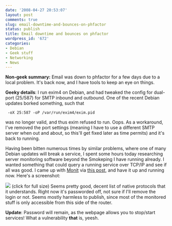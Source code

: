 ```yaml
---
date: '2008-04-27 20:53:07'
layout: post
comments: true
slug: email-downtime-and-bounces-on-phfactor
status: publish
title: Email downtime and bounces on phfactor
wordpress_id: '672'
categories:
- Debian
- Geek stuff
- Networking
- News
---
```


**Non-geek summary:** Email was down to phfactor for a few days due to a local problem. It's back now, and I have tools to keep an eye on things.

**Geeky details**: I run exim4 on Debian, and had tweaked the config for dual-port (25/587) for SMTP inbound and outbound. One of the recent Debian updates borked something, such that

    
     -oX 25:587 -oP /var/run/exim4/exim.pid


was no longer valid, and thus exim refused to run. Oops. As a workaround, I've removed the port settings (meaning I have to use a different SMTP server when out and about, so this'll get fixed later as time permits) and it's back to running.

Having been bitten numerous times by similar problems, where one of many Debian updates will break a service, I spent some hours today researching server monitoring software beyond the Smokeping I have running already. I wanted something that could query a running service over TCP/IP and see if all was good. I came up with [Monit](http://www.tildeslash.com/monit/index.php) via [this post](http://www.ubuntugeek.com/monitoring-ubuntu-services-using-monit.html), and have it up and running now. Here's a screenshot:

[![](http://fnord.phfactor.net/wp-content/uploads/2008/04/monit-ss-450x528.jpg)](http://fnord.phfactor.net/wp-content/uploads/2008/04/monit-ss.jpg)
(click for full size)
Seems pretty good, decent list of native protocols that it understands. Right now it's passworded off, not sure if I'll remove the login or not. Seems mostly harmless to publish, since most of the monitored stuff is only accessible from this side of the router.

**Update**: Password will remain, as the webpage allows you to stop/start services! What a vulnerability **that** is, yeesh.
